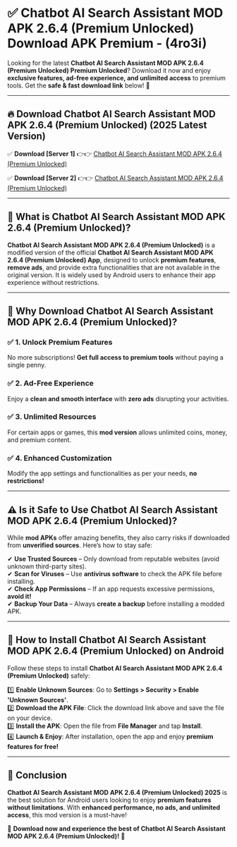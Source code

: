 
# ✅ Chatbot AI Search Assistant MOD APK 2.6.4 (Premium Unlocked) Download APK Premium -  (4ro3i) 

Looking for the latest **Chatbot AI Search Assistant MOD APK 2.6.4 (Premium Unlocked) Premium Unlocked**? Download it now and enjoy **exclusive features, ad-free experience, and unlimited access** to premium tools. Get the **safe & fast download link** below! 🚀

---

## 🔥 Download Chatbot AI Search Assistant MOD APK 2.6.4 (Premium Unlocked) (2025 Latest Version)

✅ **Download [Server 1]** 👉👉 [Chatbot AI Search Assistant MOD APK 2.6.4 (Premium Unlocked) ](https://apkcomod.com?title=Chatbot_AI_Search_Assistant_MOD_APK_2.6.4_(Premium_Unlocked))  

✅ **Download [Server 2]** 👉👉 [Chatbot AI Search Assistant MOD APK 2.6.4 (Premium Unlocked) ](https://apkcomod.com?title=Chatbot_AI_Search_Assistant_MOD_APK_2.6.4_(Premium_Unlocked))  


---

## 📌 What is Chatbot AI Search Assistant MOD APK 2.6.4 (Premium Unlocked)?

**Chatbot AI Search Assistant MOD APK 2.6.4 (Premium Unlocked)** is a modified version of the official **Chatbot AI Search Assistant MOD APK 2.6.4 (Premium Unlocked) App**, designed to unlock **premium features**, **remove ads**, and provide extra functionalities that are not available in the original version. It is widely used by Android users to enhance their app experience without restrictions.

---

## 🌟 Why Download Chatbot AI Search Assistant MOD APK 2.6.4 (Premium Unlocked)?

### ✅ 1. Unlock Premium Features
No more subscriptions! **Get full access to premium tools** without paying a single penny.

### ✅ 2. Ad-Free Experience
Enjoy a **clean and smooth interface** with **zero ads** disrupting your activities.

### ✅ 3. Unlimited Resources
For certain apps or games, this **mod version** allows unlimited coins, money, and premium content.

### ✅ 4. Enhanced Customization
Modify the app settings and functionalities as per your needs, **no restrictions!**

---

## ⚠️ Is it Safe to Use Chatbot AI Search Assistant MOD APK 2.6.4 (Premium Unlocked)?

While **mod APKs** offer amazing benefits, they also carry risks if downloaded from **unverified sources**. Here’s how to stay safe:

✔ **Use Trusted Sources** – Only download from reputable websites (avoid unknown third-party sites).  
✔ **Scan for Viruses** – Use **antivirus software** to check the APK file before installing.  
✔ **Check App Permissions** – If an app requests excessive permissions, **avoid it!**  
✔ **Backup Your Data** – Always **create a backup** before installing a modded APK.

---

## 📲 How to Install Chatbot AI Search Assistant MOD APK 2.6.4 (Premium Unlocked) on Android

Follow these steps to install **Chatbot AI Search Assistant MOD APK 2.6.4 (Premium Unlocked)** safely:

1️⃣ **Enable Unknown Sources**: Go to **Settings > Security > Enable 'Unknown Sources'**.  
2️⃣ **Download the APK File**: Click the download link above and save the file on your device.  
3️⃣ **Install the APK**: Open the file from **File Manager** and tap **Install**.  
4️⃣ **Launch & Enjoy**: After installation, open the app and enjoy **premium features for free!**

---

## 🚀 Conclusion

**Chatbot AI Search Assistant MOD APK 2.6.4 (Premium Unlocked) 2025** is the best solution for Android users looking to enjoy **premium features without limitations**. With **enhanced performance, no ads, and unlimited access**, this mod version is a must-have!

🔻 **Download now and experience the best of Chatbot AI Search Assistant MOD APK 2.6.4 (Premium Unlocked)!** 🔻

